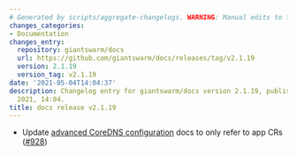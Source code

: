 ```yaml
---
# Generated by scripts/aggregate-changelogs. WARNING: Manual edits to this files will be overwritten.
changes_categories:
- Documentation
changes_entry:
  repository: giantswarm/docs
  url: https://github.com/giantswarm/docs/releases/tag/v2.1.19
  version: 2.1.19
  version_tag: v2.1.19
date: '2021-05-04T14:04:37'
description: Changelog entry for giantswarm/docs version 2.1.19, published on 04 May
  2021, 14:04.
title: docs release v2.1.19
---
```


- Update [advanced CoreDNS configuration](https://docs.giantswarm.io/advanced/coredns/) docs to only refer to app CRs ([#928](https://github.com/giantswarm/docs/pull/928))
